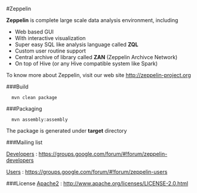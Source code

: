 #Zeppelin



**Zeppelin** is complete large scale data analysis environment, including

   * Web based GUI
   * With interactive visualization
   * Super easy SQL like analysis language called **ZQL**
   * Custom user routine support 
   * Central archive of library called **ZAN** (Zeppelin Archivce Network)
   * On top of Hive (or any Hive compatible system like Spark)


To know more about Zeppelin, visit our web site http://zeppelin-project.org

###Build

      mvn clean package


###Packaging

      mvn assembly:assembly

The package is generated under __target__ directory

###Mailing list

[Developers](https://groups.google.com/forum/#!forum/zeppelin-developers) : https://groups.google.com/forum/#!forum/zeppelin-developers

[Users](https://groups.google.com/forum/#!forum/zeppelin-users) : https://groups.google.com/forum/#!forum/zeppelin-users


###License
[Apache2](http://www.apache.org/licenses/LICENSE-2.0.html) : http://www.apache.org/licenses/LICENSE-2.0.html






